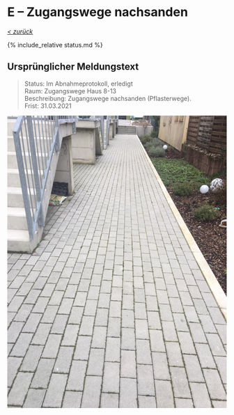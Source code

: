 # E &ndash; Zugangswege nachsanden

_[&lt; zurück](../../index.md)_

{% include_relative status.md %}

## Ursprünglicher Meldungstext

> Status: Im Abnahmeprotokoll, erledigt\
> Raum: Zugangswege Haus 8-13\
> Beschreibung: Zugangswege nachsanden (Pflasterwege).\
> Frist: 31.03.2021

![](Meldung.jpg)